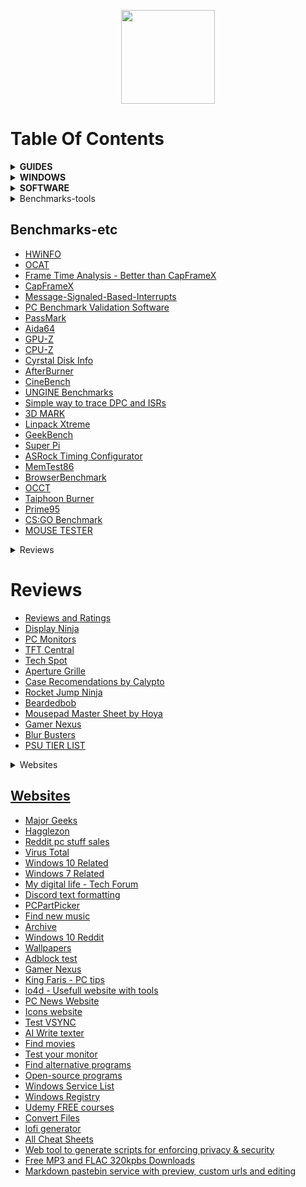 <p align="center">
  <img style="width:150px;" src="https://cdn.discordapp.com/attachments/556963306259218434/796045315206938634/Logotipo_Final.png" />
</p>

# Table Of Contents

<details>

  <summary><b>GUIDES</b></summary>
<br>

<ul>
    <li><a href="https://github.com/amitxv/EVA">EVA - Windows oriented performance, privacy and latency tuning guide</a></li>
    <li><a href="https://docs.google.com/document/d/1c2-lUJq74wuYK1WrA_bIvgb89dUN0sj8-hO3vqmrau4">Latency Guide by Calypto</a></li>
    <li><a href="https://docs.google.com/document/d/14ma-_Os3rNzio85yBemD-YSpF_1z75mZJz1UdzmW8GE">Nvidia GPU Overclock Guide by Cancerogeno</a></li>
    <li><a href="https://blurbusters.com/gsync/gsync101-input-lag-tests-and-settings/">Guide about G-SYNC</a></li>
    <li><a href="https://docs.google.com/document/d/1sZ8ctpR3azpD9GqYz1KXbdCBjJ31eNCY0G4GT3u3sKI">Keb's Windows 7 UEFI Only install guide</a></li>
    <li><a href="https://github.com/integralfx/MemTestHelper/blob/oc-guide/DDR4%20OC%20Guide.md">Ram Overclock Guide</a></li>
    <li><a href="https://djdallmann.github.io/GamingPCSetup/">Timecard Windows Tweaking Guide & Research</a></li>
    <li><a href="https://docs.google.com/document/d/17RLekr2-Z2KwbmkTSvq7QKcoC2UDxcq4yS3IWrLYrfg/">Properly Installing an Nvidia Driver</a></li>
    <li><a href="https://docs.google.com/spreadsheets/d/1Jw3lfH0uRFXMxnFGdpNfRpVvrQN-MVwaE0HSKoj-Xag">Ryzen Grub List by imribiy</a></li>
    <li><a href="https://github.com/DepriFromEarth/hdd-survival-guide">HDD Surival guide by Depri</a></li>
    <li><a href="https://www.computerworld.com/article/3199077/windows-10-a-guide-to-the-updates.html">Windows 10: A guide to the updates</a></li>
</ul>  

  </details>


<details>

  <summary><b>WINDOWS</b></summary>
<br>

  <ul>
    <li><a href="https://www.microsoft.com/en-us/software-download">Windows Official ISO Website</a></li>
    <li><a href="https://windowsaddict.ml/readme-genuine-installation-media.html">Genuine Installation Media</a></li>
    <li><a href="https://www.heidoc.net/joomla/technology-science/microsoft/67-microsoft-windows-iso-download-tool">HEIDOC</a></li>
    <li><a href="https://tb.rg-adguard.net/public.php">TECH BENCH</a></li>
    <li><a href="https://the-eye.eu/public/MSDN/">THE EYE</a></li>
    <li><a href="https://www.majorgeeks.com/files/details/universal_mediacreationtool.html">UNIVERSAL MEDIA CREATION TOOL</a></li>
    <li><a href="https://uup.rg-adguard.net/">UNIFIED UPDATE PLATFORM</a></li>
    <li><a href="https://uupdump.net/">DUMP</a></li>
    <li><a href="https://docs.google.com/spreadsheets/d/14-D4tIlFp9APP0OOvQBRXvfLOYC447UygywenX5LXfo">KICH HOAT BAN QUYEN</a></li>
    <li><a href="https://forums.guru3d.com/threads/microsoft-windows-iso-download-tool.407691/">MICROSOFT WINDOWS ISO DOWNLOAD TOOL</a></li>
    <li><a href="https://digitalrivermirror.com/">DIGITAL RIVER - FOR WINDOWS 7</a></li>
    <li><a href="https://github.com/pbatard/Fido">FIDO - RETAIL WINDOWS ISO DOWNLOAD SCRIPT</a></li>
    <li><a href="https://isofiles.bd581e55.workers.dev/">UNTOUCHED WINDOWS ISOS 1</a></li>
    <li><a href="https://soft.uclv.edu.cu/Microsoft/">UNTOUCHED WINDOWS ISOS 2</a></li>
    <li><a href="https://files.dog/MSDN/">UNTOUCHED WINDOWS ISOS 3</a></li>
    <li><a href="https://files.rg-adguard.net/version/f0bd8307-d897-ef77-dbd6-216fefbe94c5?lang=en-us">WINDOWS HASH CHECK</a></li>
    <li><a href="https://www.heidoc.net/php/myvsdump.php">WINDOWS HASH CHECK 2</a></li>
    <li><a href="https://msdn.su/downloads/operating-systems">WINDOWS HASH CHECK 3</a></li>
    <li><a href="https://genuine-iso-verifier.weebly.com">WINDOWS HASH CHECK 4</a></li>
    <li><a href="https://ameliorated.info">Debloated windows 10 and open source</a></li>
    <li><a href="https://atlasos.net/">AtlasOS - Open Source Windows version designed for gamers</a></li>
    <li><a href="https://www.allkeyshop.com/blog/catalogue/search-windows/">Buy Windows Keys</a></li>
    <li><a href="https://github.com/kkkgo/KMS_VL_ALL">Activate windows for free 1</a></li>
    <li><a href="https://github.com/massgravel/Microsoft-Activation-Scripts">Activate windows for free 2</a></li>
    <li><a href="https://www.ventoy.net/en/index.html">VENTOY - Bootable USB</a></li>
    <li><a href="http://rufus.ie/en/">Rufus - Bootable USB</a></li>
</ul>  

  </details>
  

  
<details>

  <summary><b>SOFTWARE</b></summary>
<br>

 <ul>
   
    <li><a href="https://www.7-zip.org/">7-ZIP - A file archiver, better than winrar</a></li>
   
    <li><a href="https://geekuninstaller.com/">Geek Uninstaller - it's better than the windows one</a></li>
      
    <li><a href="https://www.snappy-driver-installer.org/">Snappy Driver Installer Origin - Get all your pc drivers</a></li>
      
    <li><a href="https://www.vmware.com/products/workstation-pro/workstation-pro-evaluation.html">VMWARE WORKSTATION 16 PRO</a></li> <i>KEY: ZF3R0-FHED2-M80TY-8QYGC-NPKYF</i>
      
    <li><a href="https://github.com/Open-Shell/Open-Shell-Menu">OpenShell - Open Source Windows Start Menu Replace</a></li>
      
    <li><a href="https://www.startisback.com/">StartIsBack - Windows Start Menu Replace</a></li>
      
    <li><a href="https://www.nirsoft.net/utils/registry_changes_view.html/">REGISTRY CHANGES VIEW - View registry modifications</a></li>
   
    <li><a href="https://www.voidtools.com/">EVERYTHING - Windows search replace</a></li>
      
    <li><a href="https://forums.guru3d.com/threads/nvslimmer-nvidia-driver-slimming-utility.423072/">NVSLIMMER - Debloat Nvidia Drivers</a></li>
      
    <li><a href="https://www.techpowerup.com/download/techpowerup-nvcleanstall">NVCLEANSTALL - Debloat Nvidia Drivers</a></li>
   
    <li><a href="https://winaero.com/">WIN AERO - Basic application to tweak windows</a></li>
      
    <li><a href="https://github.com/M2Team/NSudo">NSUDO - System Administration Toolkit</a></li>
   
    <li><a href="https://www.sordum.org/9416/powerrun-v1-4-run-with-highest-privileges/">POWER RUN - System Administration Toolkit</a></li>
      
    <li><a href="https://notepad-plus-plus.org/downloads/">NOTEPAD++ - Better than windows stock notepad</a></li>
      
    <li><a href="https://forums.guru3d.com/threads/windows-power-plan-settings-explorer-utility.416058/">POWER SETTINGS EXPLORER - See all power plan settings</a></li>
   
    <li><a href="https://www.wagnardsoft.com/display-driver-uninstaller-ddu-">DISPLAY DRIVER UNINSTALLER</a></li>
   
    <li><a href="https://www.qbittorrent.org/download.php">qBITTORRENT</a></li>
   
    <li><a href="https://www.libreoffice.org/">LIBREOFFICE</a></li>
      
    <li><a href="https://parsec.app/">PARSEC -  Remote desktop</a></li>
      
    <li><a href="https://rustdesk.com/">RUST DESK - Open source remote desktop</a></li>
      
    <li><a href="https://www.workspacer.org/">WORKSPACER - A tiling window manager for Windows 10</a></li>
      
    <li><a href="https://docs.microsoft.com/en-us/sysinternals/downloads/autoruns">AUTORUNS - Startup monitor</a></li>
      
    <li><a href="https://ninite.com/">NINITE - Install and Update All Your Programs at Once</a></li>
      
    <li><a href="https://github.com/abbodi1406/vcredist">VISUAL C++ - All-in-One</a></li>
      
    <li><a href="https://github.com/Codeusa/SteamCleaner">STEAM CLEANER</a></li>
      
    <li><a href="https://www.majorgeeks.com/files/details/easybcd.html">EASY BCD - Manage your boot loader</a></li>
      
    <li><a href="https://dmde.com/">DMDE - Disk recovery utility</a></li>
      
    <li><a href="https://www.sordum.org/8478/reg-converter-v1-2/">REG CONVERTER - Convert reg files to bat or vbs</a></li>
      
    <li><a href="https://gitlab.com/CalcProgrammer1/OpenRGB">OPEN RGB - lighting control that doesn't depend on manufacturer software</a></li>
   
    <li><a href="https://mechvibes.com/">MECH VIBES - Change the sound of your keyboard into anything</a></li>
      
    <li><a href="https://www.codesector.com/teracopy">TERA COPY - Copy your files faster and more securely</a></li>
      
    <li><a href="https://dban.org/">DBAN - Free Open-Source Data Wiping</a></li>
      
    <li><a href="https://www.uwe-sieber.de/usbtreeview_e.html">USB TREE VIEW</a></li>
      
    <li><a href="https://github.com/henrypp/simplewall">SIMPLEWALL - Simple tool to configure Windows Filtering Platform which can configure network activity on your computer</a></li>
      
    <li><a href="https://github.com/demberto/EzUnlock">EZ UNLOCK - An open source alternative to and inspired by IOBit Unlocker</a></li>
      
    <li><a href="https://github.com/iXab3r/MicSwitch">MIC SWITCH - Tool which allows you to mute/unmute using a predefined system-wide hotkey</a></li>
      
    <li><a href="https://th-ch.github.io/youtube-music/">YouTube Music Desktop App with built-in ad blocker and downloader</a></li>
      
    <li><a href="https://github.com/martinet101/WingetUI">WIN GET UI- A package manager for Winget and Scoop</a></li>
      
    <li><a href="https://github.com/yt-dlp/yt-dlp">YT DLP - Download videos from YouTube</a></li>
      
    <li><a href="https://github.com/Shabinder/SpotiFlyer">SPOTI FLYER - Music Downloader ,supports Spotify, Youtube, Gaana, Jio-Saavn and SoundCloud</a></li>
      
    <li><a href="https://www.winreducer.net/">WIN REDUCER - Customize and create your own Windows image</a></li>
      
    <li><a href="https://www.ntlite.com/">NTLITE - Customize and create your own Windows image</a></li>
      
    <li><a href=""></a></li>
      
    <li><a href=""></a></li>
      
    <li><a href=""></a></li>
</ul>


</details>


<details>

<summary>Benchmarks-tools</summary>
<br>

 <ul>
    <li><a >HWiNFO< href="https://www.hwinfo.com/"</a></li>
    <li><a href=""></a></li>
    <li><a href=""></a></li>
    <li><a href=""></a></li>
    <li><a href=""></a></li>
    <li><a href=""></a></li>
    <li><a href=""></a></li>
    <li><a href=""></a></li>
    <li><a href=""></a></li>
    <li><a href=""></a></li>
    <li><a href=""></a></li>
    <li><a href=""></a></li>
    <li><a href=""></a></li>
 </ul>

</details>

## Benchmarks-etc

- [HWiNFO]()
- [OCAT](https://gpuopen.com/ocat/)
- [Frame Time Analysis - Better than CapFrameX](https://boringboredom.github.io/Frame-Time-Analysis/)
- [CapFrameX](https://github.com/CXWorld/CapFrameX)
- [Message-Signaled-Based-Interrupts](https://forums.guru3d.com/threads/windows-line-based-vs-message-signaled-based-interrupts-msi-tool.378044/)
- [PC Benchmark Validation Software](https://benchmate.org/)
- [PassMark](https://www.passmark.com/products/performancetest)
- [Aida64](https://www.aida64.com/)
- [GPU-Z](https://www.techpowerup.com/gpuz/)
- [CPU-Z](https://www.cpuid.com/softwares/cpu-z.html)
- [Cyrstal Disk Info](https://crystalmark.info/en/software/crystaldiskinfo)
- [AfterBurner](https://www.msi.com/Landing/afterburner/graphics-cards)
- [CineBench](https://www.maxon.net/en/cinebench)
- [UNGINE Benchmarks](https://benchmark.unigine.com/)
- [Simple way to trace DPC and ISRs](https://forums.guru3d.com/threads/simple-way-to-trace-dpcs-and-isrs.423884/)
- [3D MARK](https://store.steampowered.com/app/223850/3DMark)
- [Linpack Xtreme](https://www.techpowerup.com/download/linpack-xtreme/)
- [GeekBench](https://www.geekbench.com/index.html)
- [Super Pi](https://www.techpowerup.com/download/super-pi/)
- [ASRock Timing Configurator](https://download.asrock.com/Utility/Formula/TimingConfigurator(v4.0.4).zip)
- [MemTest86](https://www.memtest86.com/)
- [BrowserBenchmark](https://browserbench.org/)
- [OCCT](https://www.ocbase.com/)
- [Taiphoon Burner](http://www.softnology.biz/files.html)
- [Prime95](https://prime95.en.lo4d.com/windows)
- [CS:GO Benchmark](https://github.com/samisalreadytaken/csgo-benchmark)
- [MOUSE TESTER](https://www.overclock.net/threads/mousetester-software-reloaded.1590569/)


<details>

<summary>Reviews</summary>
<br>

 <ul>
    li><a href=""></a></li>
    li><a href=""></a></li>
    li><a href=""></a></li>
    li><a href=""></a></li>
    li><a href=""></a></li>
    li><a href=""></a></li>
    li><a href=""></a></li>
    li><a href=""></a></li>
    li><a href=""></a></li>
    li><a href=""></a></li>
    li><a href=""></a></li>
    li><a href=""></a></li>
</ul>

</details>


# Reviews

- [Reviews and Ratings](https://www.rtings.com/)
- [Display Ninja](https://www.displayninja.com/)
- [PC Monitors](https://pcmonitors.info/)
- [TFT Central](https://www.tftcentral.co.uk/)
- [Tech Spot](https://www.techspot.com/)
- [Aperture Grille](https://www.aperturegrille.com/)
- [Case Recomendations by Calypto](https://docs.google.com/spreadsheets/d/14Kt2cAn8a7j2sGXiPGt4GcxpR3RXVcDAx9R5c2M8680)
- [Rocket Jump Ninja](https://www.rocketjumpninja.com/)
- [Beardedbob](https://www.beardedbob.com/)
- [Mousepad Master Sheet by Hoya](https://docs.google.com/spreadsheets/d/1RAnmZxDNduaGV8kB-GCvZ0MO6d9-0j9jmrU2f8dp0Ww)
- [Gamer Nexus](https://www.gamersnexus.net/)
- [Blur Busters](https://blurbusters.com/)
- [PSU TIER LIST](https://cultists.network/140/psu-tier-list/)

<details>

<summary>Websites</summary>
<br>

 <ul>
    <li><a href=""></li>
    <li><a href=""></li>
    <li><a href=""></li>
    <li><a href=""></li>
    <li><a href=""></li>
    <li><a href=""></li>
    <li><a href=""></li>
    <li><a href=""></li>
    <li><a href=""></li>
    <li><a href=""></li>
    <li><a href=""></li>
    <li><a href=""></li>
    <li><a href=""></li>
    <li><a href=""></li>
    <li><a href=""></li>
    <li><a href=""></li>
    <li><a href=""></li>
    <li><a href=""></li>
    <li><a href=""></li>
    <li><a href=""></li>
</ul>


</details>

## Websites

- [Major Geeks](https://www.majorgeeks.com/)
- [Hagglezon](https://www.hagglezon.com/)
- [Reddit pc stuff sales](https://www.reddit.com/r/buildapcsales/)
- [Virus Total](https://www.virustotal.com/gui/home/upload)
- [Windows 10 Related](https://www.tenforums.com/)
- [Windows 7 Related](https://www.sevenforums.com/)
- [My digital life - Tech Forum](https://forums.mydigitallife.net/)
- [Discord text formatting](https://www.writebots.com/discord-text-formatting)
- [PCPartPicker](https://pcpartpicker.com/)
- [Find new music](https://everynoise.com/)
- [Archive](https://archive.org/)
- [Windows 10 Reddit](https://www.reddit.com/r/Windows10/)
- [Wallpapers](https://wallhaven.cc/)
- [Adblock test](https://adblock-tester.com/)
- [Gamer Nexus](https://www.gamersnexus.net/)
- [King Faris - PC tips](https://kingfaris.co.uk/)
- [lo4d - Usefull website with tools](https://www.lo4d.com/)
- [PC News Website](https://www.tweaktown.com/)
- [Icons website](https://tell.wtf/)
- [Test VSYNC](https://www.vsynctester.com/)
- [AI Write texter](https://shortlyai.com/)
- [Find movies](https://agoodmovietowatch.com/)
- [Test your monitor](https://www.monitortests.com/)
- [Find alternative programs](https://alternativeto.net/)
- [Open-source programs](https://sourceforge.net/)
- [Windows Service List](http://batcmd.com/windows/10/services/)
- [Windows Registry](https://admx.help/)
- [Udemy FREE courses](https://udemyfreecourses.org/)
- [Convert Files](https://tinywow.com/)
- [lofi generator](https://lofigenerator.com/) 
- [All Cheat Sheets](https://overapi.com/)
- [Web tool to generate scripts for enforcing privacy & security](https://privacy.sexy/)
- [Free MP3 and FLAC 320kpbs Downloads](https://free-mp3-download.net/)
- [Markdown pastebin service with preview, custom urls and editing](https://rentry.co/)
